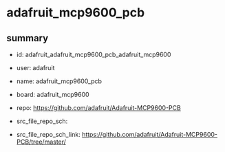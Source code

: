 # adafruit_mcp9600_pcb
 
## summary 
* id: adafruit_adafruit_mcp9600_pcb_adafruit_mcp9600
* user: adafruit
* name: adafruit_mcp9600_pcb
* board: adafruit_mcp9600
* repo: https://github.com/adafruit/Adafruit-MCP9600-PCB



* src_file_repo_sch: 
* src_file_repo_sch_link: https://github.com/adafruit/Adafruit-MCP9600-PCB/tree/master/




